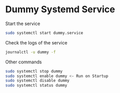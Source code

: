 # Dummy Systemd Service

Start the service
```bash
sudo systemctl start dummy.service
```

Check the logs of the service
```bash
journalctl -u dummy -f
```

Other commands
```bash
sudo systemctl stop dummy
sudo systemctl enable dummy <- Run on Startup
sudo systemctl disable dummy
sudo systemctl status dummy
```
